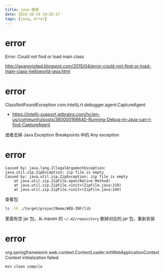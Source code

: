 ```yaml
---
title: java 报错
date: 2018-10-19 14:35:17
tags: [java, error]
---
```


# error

<!--more-->

Error: Could not find or load main class

<http://javarevisited.blogspot.com/2015/04/error-could-not-find-or-load-main-class-helloworld-java.html>


# error

ClassNotFoundException
com.intellij.rt.debugger.agent.CaptureAgent

* <https://intellij-support.jetbrains.com/hc/en-us/community/posts/360000166640-Running-Debug-in-Java-can-t-find-CaptureAgent>

或者去掉 Java Exception Breakpoints 中的 Any exception


# error

```
Caused by: java.lang.IllegalArgumentException: java.util.zip.ZipException: zip file is empty
Caused by: java.util.zip.ZipException: zip file is empty
    at java.util.zip.ZipFile.open(Native Method)
    at java.util.zip.ZipFile.<init>(ZipFile.java:219)
    at java.util.zip.ZipFile.<init>(ZipFile.java:149)
```

查看包

```sh
ls -lh ./target/projectName/WEB-INF/lib
```

里面有空 jar 包，从 maven 的 `~/.m2/repository` 删掉对应的 jar 包，重新安装

# error

org.springframework.web.context.ContextLoader.initWebApplicationContext Context initialization failed

`mvn clean compile`


